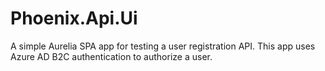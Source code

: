 # Phoenix.Api.Ui

A simple Aurelia SPA app for testing a user registration API. This app uses Azure AD B2C authentication to authorize a user. 
